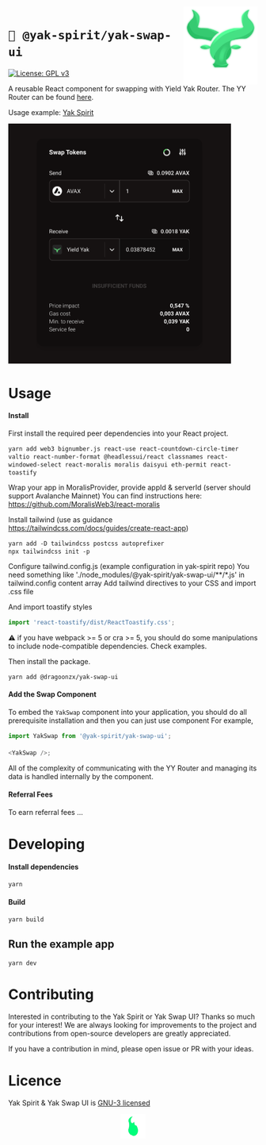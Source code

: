 <img src="./src/assets/images/yak-spirit/yak-favicon.png" width="150" align="right" alt="" />

# `🐃 @yak-spirit/yak-swap-ui`

[![License: GPL v3](https://img.shields.io/badge/License-GPLv3-blue.svg)](https://www.gnu.org/licenses/gpl-3.0)

A reusable React component for swapping with Yield Yak Router. The YY Router can be
found [here](https://github.com/yieldyak/yak-aggregator).

Usage example:
[Yak Spirit](https://github.com/dragoonzx/yak-spirit)

<img src="./src/assets/images/yak-spirit/screenshot.png" width="450" alt="" />

# Usage

#### Install

First install the required peer dependencies into your React project.

```
yarn add web3 bignumber.js react-use react-countdown-circle-timer valtio react-number-format @headlessui/react classnames react-windowed-select react-moralis moralis daisyui eth-permit react-toastify
```

Wrap your app in MoralisProvider, provide appId & serverId (server should support Avalanche Mainnet)
You can find instructions here: https://github.com/MoralisWeb3/react-moralis

Install tailwind (use as guidance https://tailwindcss.com/docs/guides/create-react-app)

```
yarn add -D tailwindcss postcss autoprefixer
npx tailwindcss init -p
```

Configure tailwind.config.js (example configuration in yak-spirit repo)
You need something like './node_modules/@yak-spirit/yak-swap-ui/\*\*/\*.js' in tailwind.config content array
Add tailwind directives to your CSS and import .css file

And import toastify styles

```javascript
import 'react-toastify/dist/ReactToastify.css';
```

⚠️ if you have webpack >= 5 or cra >= 5, you should do some manipulations to include node-compatible dependencies. Check examples.

Then install the package.

```
yarn add @dragoonzx/yak-swap-ui
```

#### Add the Swap Component

To embed the `YakSwap` component into your application,
you should do all prerequisite installation
and then you can just use component
For example,

```javascript
import YakSwap from '@yak-spirit/yak-swap-ui';

<YakSwap />;
```

All of the complexity of communicating with the YY Router and managing
its data is handled internally by the component.

#### Referral Fees

To earn referral fees ...

# Developing

#### Install dependencies

```
yarn
```

#### Build

```
yarn build
```

## Run the example app

```
yarn dev
```

# Contributing

Interested in contributing to the Yak Spirit or Yak Swap UI? Thanks so much for your interest! We are always looking for improvements to the project and contributions from open-source developers are greatly appreciated.

If you have a contribution in mind, please open issue or PR with your ideas.

# Licence

Yak Spirit & Yak Swap UI is [GNU-3 licensed](https://github.com/dragoonzx/yak-spirit/blob/main/LICENSE)

<p align="center">
  <img src="./src/assets/gif/loading-unscreen.gif" alt="" width="50">
</p>
